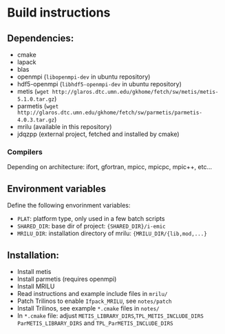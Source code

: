 # Build instructions

## Dependencies:

- cmake
- lapack
- blas 
- openmpi       (`libopenmpi-dev` in ubuntu repository)
- hdf5-openmpi  (`libhdf5-openmpi-dev` in ubuntu repository)
- metis         (`wget http://glaros.dtc.umn.edu/gkhome/fetch/sw/metis/metis-5.1.0.tar.gz`)
- parmetis      (`wget http://glaros.dtc.umn.edu/gkhome/fetch/sw/parmetis/parmetis-4.0.3.tar.gz`)
- mrilu         (available in this repository)
- jdqzpp        (external project, fetched and installed by cmake)

### Compilers
Depending on architecture: ifort, gfortran, mpicc, mpicpc, mpic++, etc... 

## Environment variables
Define the following envorinment variables:

- `PLAT`: platform type, only used in a few batch scripts
- `SHARED_DIR`: base dir of project: `{SHARED_DIR}/i-emic`
- `MRILU_DIR`: installation directory of mrilu: `{MRILU_DIR/{lib,mod,...}` 


## Installation:
  * Install metis
  * Install parmetis (requires openmpi)
  * Install MRILU  
   *  Read instructions and example include files in `mrilu/`
  * Patch Trilinos to enable `Ifpack_MRILU`, see `notes/patch`
  * Install Trilinos, see example `*.cmake` files in `notes/`  
   * In `*.cmake` file: adjust `METIS_LIBRARY_DIRS`,`TPL_METIS_INCLUDE_DIRS`
  `ParMETIS_LIBRARY_DIRS` and `TPL_ParMETIS_INCLUDE_DIRS`
	  


